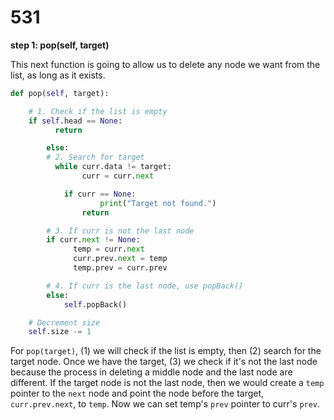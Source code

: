 # 531

**step 1: pop\(self, target\)**

This next function is going to allow us to delete any node we want from the list, as long as it exists.

```python
def pop(self, target):

    # 1. Check if the list is empty
    if self.head == None:
          return

        else:
        # 2. Search for target
          while curr.data != target:
                curr = curr.next

            if curr == None:
                    print("Target not found.")
                return

        # 3. If curr is not the last node
        if curr.next != None:
              temp = curr.next
              curr.prev.next = temp
              temp.prev = curr.prev

        # 4. If curr is the last node, use popBack()
        else:
            self.popBack()

    # Decrement size
    self.size -= 1
```

For `pop(target)`, \(1\) we will check if the list is empty, then \(2\) search for the target node. Once we have the target, \(3\) we check if it's not the last node because the process in deleting a middle node and the last node are different. If the target node is not the last node, then we would create a `temp` pointer to the `next` node and point the node before the target, `curr.prev.next`, to `temp`. Now we can set temp's `prev` pointer to curr's `prev`.

